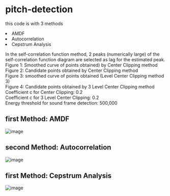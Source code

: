 ﻿# pitch-detection

this code is with 3 methods
  <li> AMDF </li>
  <li> Autocorrelation </li>
  <li> Cepstrum Analysis </li>

In the self-correlation function method, 2 peaks (numerically large) of the self-correlation function diagram are selected as lag for the estimated peak.  
Figure 1: Smoothed curve of points obtained) by Center Clipping method  
Figure 2: Candidate points obtained by Center Clipping method  
Figure 3: smoothed curve of points obtained (Level Center Clipping method 3)  
Figure 4: Candidate points obtained by 3 Level Center Clipping method  
Coefficient c for Center Clipping: 0.2  
Coefficient c for 3 Level Center Clipping: 0.2  
Energy threshold for sound frame detection: 500,000  

<h2> first Method: AMDF </h2>

![image](https://user-images.githubusercontent.com/54143711/127675568-34f9aabd-408c-45e9-8704-ce98d27ebf5c.png)


<h2> second Method: Autocorrelation </h2>

![image](https://user-images.githubusercontent.com/54143711/127675855-17baa104-aa02-4fdf-b3c9-f443f152ae43.png)



<h2> first Method: Cepstrum Analysis </h2>

![image](https://user-images.githubusercontent.com/54143711/127676016-16f0170b-41d5-4db7-8d52-e298a52ac377.png)


